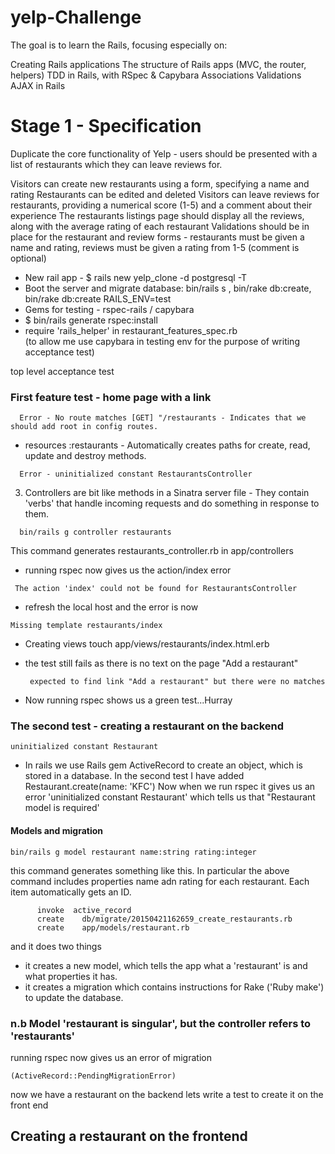 # yelp-Challenge

The goal is to learn the Rails, focusing especially on:

Creating Rails applications
The structure of Rails apps (MVC, the router, helpers)
TDD in Rails, with RSpec & Capybara
Associations
Validations
AJAX in Rails

# Stage 1 - Specification

Duplicate the core functionality of Yelp - users should be presented with a list of restaurants which they can leave reviews for.

Visitors can create new restaurants using a form, specifying a name and rating
Restaurants can be edited and deleted
Visitors can leave reviews for restaurants, providing a numerical score (1-5) and a comment about their experience
The restaurants listings page should display all the reviews, along with the average rating of each restaurant
Validations should be in place for the restaurant and review forms - restaurants must be given a name and rating, reviews must be given a rating from 1-5 (comment is optional)

- New rail app  -  $ rails new yelp_clone -d postgresql -T
- Boot the server and migrate database: bin/rails s   , bin/rake db:create,  bin/rake db:create RAILS_ENV=test
- Gems for testing - rspec-rails / capybara
- $ bin/rails generate rspec:install
- require 'rails_helper' in restaurant_features_spec.rb  
(to allow me use capybara in testing env for the purpose of writing acceptance test)

top level acceptance test
###  First feature test - home page with a link
```  
  Error - No route matches [GET] "/restaurants - Indicates that we should add root in config routes.
``` 
- resources :restaurants      - Automatically creates paths for create, read, update and destroy methods.
```
  Error - uninitialized constant RestaurantsController
```
3. Controllers are bit like methods in a Sinatra server file - They contain 'verbs' that handle incoming requests and do something in response to them.
```
  bin/rails g controller restaurants
```
  This command generates restaurants_controller.rb in app/controllers
  
- running rspec now gives us the action/index error
```  
 The action 'index' could not be found for RestaurantsController
```
- refresh the local host and the error is now
``` 
Missing template restaurants/index
```
-  Creating views
  touch app/views/restaurants/index.html.erb

- the test still fails as there is no text on the page "Add a restaurant"
  ```
   expected to find link "Add a restaurant" but there were no matches
   ```
-  Now running rspec shows us a green test...Hurray

### The second test - creating a restaurant on the backend
```
uninitialized constant Restaurant
```
- In rails we use Rails gem ActiveRecord to create an object, which is stored in a database. In the second
test I have added Restaurant.create(name: 'KFC')
Now when we run rspec it gives us an error 'uninitialized constant Restaurant' which tells us that "Restaurant model is required'

#### Models and migration
```
bin/rails g model restaurant name:string rating:integer
```
this command generates something like this. In particular the above command includes properties
name adn rating for each restaurant. Each item automatically gets an ID.
```
      invoke  active_record
      create    db/migrate/20150421162659_create_restaurants.rb
      create    app/models/restaurant.rb
```
and it does two things
  - it creates a new model, which tells the app what a 'restaurant' is and what properties it has.
  - it creates a migration which contains instructions for Rake ('Ruby make') to update the database.


### n.b Model 'restaurant is singular', but the controller refers to 'restaurants'

running rspec now gives us an error of migration
``` 
(ActiveRecord::PendingMigrationError)
```
now we have a restaurant on the backend lets write a test to create it on the front end
## Creating a restaurant on the frontend







